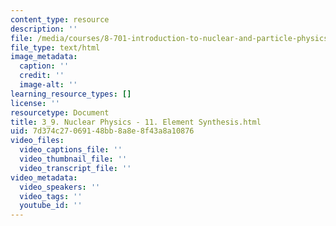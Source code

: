 ```yaml
---
content_type: resource
description: ''
file: /media/courses/8-701-introduction-to-nuclear-and-particle-physics-fall-2020/3_9-nuclear-physics-11-element-synthesis.html
file_type: text/html
image_metadata:
  caption: ''
  credit: ''
  image-alt: ''
learning_resource_types: []
license: ''
resourcetype: Document
title: 3_9. Nuclear Physics - 11. Element Synthesis.html
uid: 7d374c27-0691-48bb-8a8e-8f43a8a10876
video_files:
  video_captions_file: ''
  video_thumbnail_file: ''
  video_transcript_file: ''
video_metadata:
  video_speakers: ''
  video_tags: ''
  youtube_id: ''
---
```

